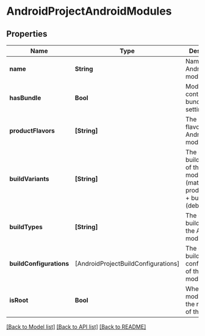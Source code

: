 # AndroidProjectAndroidModules

## Properties
Name | Type | Description | Notes
------------ | ------------- | ------------- | -------------
**name** | **String** | Name of the Android module | 
**hasBundle** | **Bool** | Module contains bundle settings | [optional] 
**productFlavors** | **[String]** | The product flavors of the Android module | [optional] 
**buildVariants** | **[String]** | The detected build variants of the Android module (matrix of product flavor + build type (debug|release)) | [optional] 
**buildTypes** | **[String]** | The detected build types of the Android module | [optional] 
**buildConfigurations** | [AndroidProjectBuildConfigurations] | The detected build configurations of the Android module | [optional] 
**isRoot** | **Bool** | Whether the module is at the root level of the project | [optional] 

[[Back to Model list]](../README.md#documentation-for-models) [[Back to API list]](../README.md#documentation-for-api-endpoints) [[Back to README]](../README.md)



